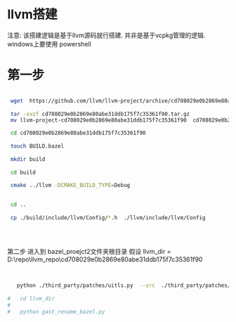 
# llvm搭建 
 注意: 该搭建逻辑是基于llvm源码就行搭建. 并非是基于vcpkg管理的逻辑. 
     windows上要使用  powershell
 
# 第一步
``` bash  
    
 wget  https://github.com/llvm/llvm-project/archive/cd708029e0b2869e80abe31ddb175f7c35361f90.tar.gz
 
 tar -xvzf cd708029e0b2869e80abe31ddb175f7c35361f90.tar.gz
 mv llvm-project-cd708029e0b2869e80abe31ddb175f7c35361f90  cd708029e0b2869e80abe31ddb175f7c35361f90

 cd cd708029e0b2869e80abe31ddb175f7c35361f90
 
 touch BUILD.bazel
 
 mkdir build
 
 cd build 
 
 cmake ../llvm -DCMAKE_BUILD_TYPE=Debug 

 
 cd ..
 
 cp ./build/include/llvm/Config/*.h  ./llvm/include/llvm/Config
 
 
 
```


第二步
进入到 bazel_proejct2文件夹根目录
假设 llvm_dir = D:\\repo\\llvm_repo\\cd708029e0b2869e80abe31ddb175f7c35361f90

```bash 
  
 
   python ./third_party/patches/uitls.py  --src  ./third_party/patches/llvm-project-19.1.7     --to  llvm_dir  
   
#   cd llvm_dir
#   
#   python gast_rename_bazel.py  
    
```
